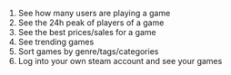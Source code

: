 1. See how many users are playing a game 
2. See the 24h peak of players of a game
3. See the best prices/sales for a game 
4. See trending games 
5. Sort games by genre/tags/categories
6. Log into your own steam account and see your games